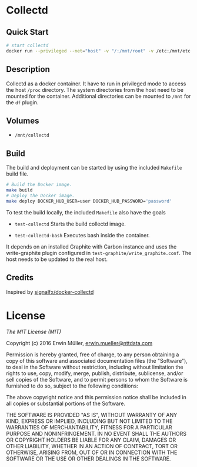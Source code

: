 # Collectd

## Quick Start

```bash
# start collectd
docker run --privileged --net="host" -v "/:/mnt/root" -v /etc:/mnt/etc:ro -v /dev:/mnt/dev:ro -v /proc:/mnt/proc:ro --name collectd erwinnttdata/collectd:5.4.1-6_deb8u1_001
```

## Description

Collectd as a docker container. It have to run in privileged mode to access the
host `/proc` directory. The system directories from the host need to be
mounted for the container. Additional directories can be mounted to `/mnt`
for the `df` plugin.

## Volumes

* `/mnt/collectd`

## Build

The build and deployment can be started by using the included `Makefile` 
build file.

```bash
# Build the Docker image.
make build
# Deploy the Docker image.
make deploy DOCKER_HUB_USER=user DOCKER_HUB_PASSWORD='password'
```

To test the build locally, the included `Makefile` also have the goals

* `test-collectd`
  Starts the build collectd image.

* `test-collectd-bash`
  Executes bash inside the container.

It depends on an installed Graphite with Carbon instance and uses the write-graphite
plugin configured in `test-graphite/write_graphite.conf`. The host needs to be
updated to the real host.

## Credits

Inspired by [signalfx/docker-collectd](https://github.com/signalfx/docker-collectd)

# License

*The MIT License (MIT)*

Copyright (c) 2016 Erwin Müller, erwin.mueller@nttdata.com

Permission is hereby granted, free of charge, to any person obtaining a copy
of this software and associated documentation files (the "Software"), to deal
in the Software without restriction, including without limitation the rights
to use, copy, modify, merge, publish, distribute, sublicense, and/or sell
copies of the Software, and to permit persons to whom the Software is
furnished to do so, subject to the following conditions:

The above copyright notice and this permission notice shall be included in all
copies or substantial portions of the Software.

THE SOFTWARE IS PROVIDED "AS IS", WITHOUT WARRANTY OF ANY KIND, EXPRESS OR
IMPLIED, INCLUDING BUT NOT LIMITED TO THE WARRANTIES OF MERCHANTABILITY,
FITNESS FOR A PARTICULAR PURPOSE AND NONINFRINGEMENT. IN NO EVENT SHALL THE
AUTHORS OR COPYRIGHT HOLDERS BE LIABLE FOR ANY CLAIM, DAMAGES OR OTHER
LIABILITY, WHETHER IN AN ACTION OF CONTRACT, TORT OR OTHERWISE, ARISING FROM,
OUT OF OR IN CONNECTION WITH THE SOFTWARE OR THE USE OR OTHER DEALINGS IN THE
SOFTWARE.
